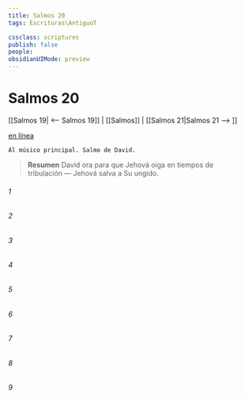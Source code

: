 ```yaml
---
title: Salmos 20
tags: Escrituras\AntiguoT

cssclass: scriptures
publish: false
people:
obsidianUIMode: preview
---
```


# Salmos 20
[[Salmos 19| <-- Salmos 19]] | [[Salmos]] | [[Salmos 21|Salmos 21 --> ]]

[en línea](https://churchofjesuschrist.org/study/scriptures/ot/ps/20?lang=spa)

```
Al músico principal. Salmo de David.
```

> __Resumen__
David ora para que Jehová oiga en tiempos de tribulación — Jehová salva a Su ungido.

###### 1 


###### 2 


###### 3 


###### 4 


###### 5 


###### 6 


###### 7 


###### 8 


###### 9 


